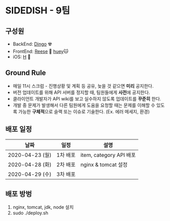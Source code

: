 # SIDEDISH - 9팀

## 구성원

- BackEnd: [Dingo](https://github.com/kyungrae) ☢️
- FrontEnd: [Reese](https://github.com/reesekimm) 🦄 [huey](https://github.com/hu2y)🐱
- iOS: [H](https://github.com/MagnaPax) 🦊

## Ground Rule

- 매일 11시 스크럼 - 진행상황 및 계획 등 공유, 늦을 것 같으면 **미리** 공지한다.
- 버전 업데이트를 위해 API 서버를 정지할 때, 팀원들에게 **사전**에 공지한다.
- 클라이언트 개발자가 API wiki를 보고 실수하지 않도록 업데이트를 **꾸준히** 한다.
- 개발 중 문제가 발생해서 다른 팀원에게 도움을 요청할 때는 문제를 이해할 수 있도록 가능한 **구체적**으로 슬랙 또는 이슈로 기술한다. (Ex. 에러 메세지, 환경)

## 배포 일정

| 날짜 | 일정 | 설명 |
|---|---|---|
| 2020-04-23 (월) | 1차 배포 | item, category API 배포 |
| 2020-04-28 (화) | 2차 배포 | nginx & tomcat 설정 |
| 2020-04-29 (수) | 3차 배포 | |

## 배포 방벙

1. nginx, tomcat, jdk, node 설치
2. sudo ./deploy.sh
